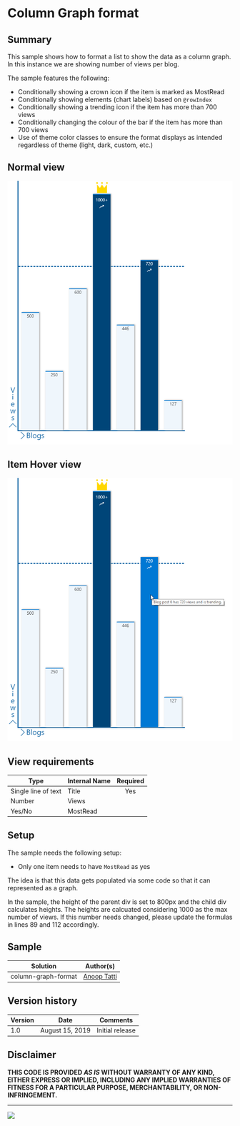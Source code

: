 # Column Graph format

## Summary

This sample shows how to format a list to show the data as a column graph. In this instance we are showing number of views per blog.

The sample features the following:
- Conditionally showing a crown icon if the item is marked as MostRead
- Conditionally showing elements (chart labels) based on `@rowIndex`
- Conditionally showing a trending icon if the item has more than 700 views
- Conditionally changing the colour of the bar if the item has more than 700 views
- Use of theme color classes to ensure the format displays as intended regardless of theme (light, dark, custom, etc.)

## Normal view
![Column Graph Screenshot](./assets/columngraph.png)

## Item Hover view
![Column Graph with Title Screenshot](./assets/columngraph_with_title.png)

## View requirements

|Type|Internal Name|Required|
|---|---|:---:|
|Single line of text|Title|Yes|
|Number|Views||
|Yes/No|MostRead||

## Setup

The sample needs the following setup:
- Only one item needs to have `MostRead` as yes

The idea is that this data gets populated via some code so that it can represented as a graph.

In the sample, the height of the parent div is set to 800px and the child div calculates heights. The heights are calcuated considering 1000 as the max number of views. If this number needs changed, please update the formulas in lines 89 and 112 accordingly.

## Sample

Solution|Author(s)
--------|---------
column-graph-format | [Anoop Tatti](https://twitter.com/anooptells)

## Version history

Version|Date|Comments
-------|----|--------
1.0|August 15, 2019 |Initial release

## Disclaimer
**THIS CODE IS PROVIDED *AS IS* WITHOUT WARRANTY OF ANY KIND, EITHER EXPRESS OR IMPLIED, INCLUDING ANY IMPLIED WARRANTIES OF FITNESS FOR A PARTICULAR PURPOSE, MERCHANTABILITY, OR NON-INFRINGEMENT.**

---

<img src="https://telemetry.sharepointpnp.com/sp-dev-list-formatting/view-samples/column-graph-format" />